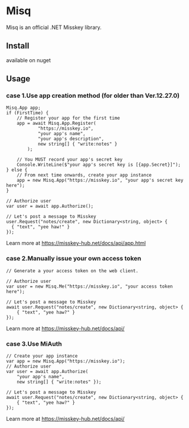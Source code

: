 # Misq
Misq is an official .NET Misskey library.

## Install
available on nuget

## Usage


### case 1.Use app creation method (for older than Ver.12.27.0)
``` Csharp
Misq.App app;
if (FirstTime) {
    // Register your app for the first time
    app = await Misq.App.Register(
            "https://misskey.io",
            "your app's name",
            "your app's description",
            new string[] { "write:notes" }
        );

    // You MUST record your app's secret key
    Console.WriteLine($"your app's secret key is [{app.Secret}]");
} else {
    // From next time onwards, create your app instance
    app = new Misq.App("https://misskey.io", "your app's secret key here");
}

// Authorize user
var user = await app.Authorize();

// Let's post a message to Misskey
user.Request("notes/create", new Dictionary<string, object> {
  { "text", "yee haw!" }
});
```
Learn more at https://misskey-hub.net/docs/api/app.html

### case 2.Manually issue your own access token
``` Csharp
// Generate a your access token on the web client.

// Authorize user
var user = new Misq.Me("https://misskey.io", "your access token here");

// Let's post a message to Misskey
await user.Request("notes/create", new Dictionary<string, object> {
    { "text", "yee haw?" }
});
```

Learn more at https://misskey-hub.net/docs/api/

### case 3.Use MiAuth
``` Csharp
// Create your app instance
var app = new Misq.App("https://misskey.io");
// Authorize user
var user = await app.Authorize(
	"your app's name",
    new string[] { "write:notes" });

// Let's post a message to Misskey
await user.Request("notes/create", new Dictionary<string, object> {
    { "text", "yee haw?" }
});
```

Learn more at https://misskey-hub.net/docs/api/
